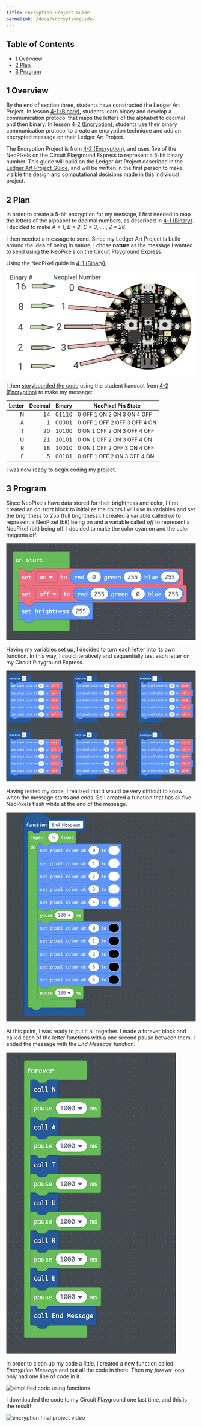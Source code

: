 ```yaml
---
title: Encryption Project Guide
permalink: /docs/encryptionguide/
---
```


## Table of Contents
- [1 Overview](#overview)
- [2 Plan](#plan)
- [3 Program](#program)

## 1 Overview <a name="overview"></a>
By the end of section three, students have constructed the Ledger Art Project.
In lesson [4-1 (Binary)](../4-1/), students learn binary and develop a communication
protocol that maps the letters of the alphabet to decimal and then binary. In
lesson [4-2 (Encryption)](../4-2/), students use their binary communication
protocol to create an encryption technique and add an encrypted message on their
Ledger Art Project.

The Encryption Project is from [4-2 (Encryption)](../4-2/), and uses five of the
NeoPixels on the Circuit Playground Express to represent a 5-bit binary number.
This guide will build on the Ledger Art Project described in the
[Ledger Art Project Guide](../ledgerguide/), and will be written in the first
person to make visible the design and computational decisions made in this
individual project.

## 2 Plan <a name="plan"></a>
In order to create a 5-bit encryption for my message, I first needed to map the
letters of the alphabet to decimal numbers, as described in [4-1 (Binary)](../4-1/).
I decided to make *A = 1*, *B = 2*, *C = 3*, ... , *Z = 26*.

I then needed a message to send. Since my Ledger Art Project is build around the
idea of being in nature, I chose **nature** as the message I wanted to send using
the NeoPixels on the Circuit Playground Express.

Using the NeoPixel guide in [4-1 (Binary)](../4-1/),

![binary representation on the cpx](../resources/images/4-2_binary-representation-cpx.png)

I then [storyboarded the code](../guides/guide-resources/enc-4-2_program-name.pdf)
using the student handout from [4-2 (Encryption)](../4-2/) to make my message:

|     Letter    |     Decimal    |     Binary    |     NeoPixel Pin State                              |
|--------------:|---------------:|:-------------:|-----------------------------------------------------|
|     N         |     14         |     01110     |     0 OFF     1 ON     2 ON     3 ON     4 OFF      |
|     A         |     1          |     00001     |     0 OFF     1 OFF     2 OFF     3 OFF     4 ON    |
|     T         |     20         |     10100     |     0 ON     1 OFF     2 ON     3 OFF     4 OFF     |
|     U         |     21         |     10101     |     0 ON     1 OFF     2 ON     3 OFF     4 ON      |
|     R         |     18         |     10010     |     0 ON     1 OFF     2 OFF     3 ON     4 OFF     |
|     E         |     5          |     00101     |     0 OFF     1 OFF     2 ON     3 OFF     4 ON     |

I was now ready to begin coding my project.

## 3 Program <a name="program"></a>
Since NeoPixels have data stored for their brightness and color, I first created
an *on start* block to initialize the colors I will use in variables and set the
brightness to 255 (full brightness). I created a variable called *on* to represent
a NeoPixel (bit) being on and a variable called *off* to represent a NeoPixel (bit)
being off. I decided to make the color cyan on and the color magenta off.

![on start code for project](../guides/guide-resources/enc-on-start.png)

Having my variables set up, I decided to turn each letter into its own function.
In this way, I could iteratively and sequentially test each letter on my Circuit
Playground Express.

![functions for each letter of the message](../guides/guide-resources/enc-functions.png)

Having tested my code, I realized that it would be very difficult to know when the
message starts and ends. So I created a function that has all five NeoPixels flash
white at the end of the message.

![function to show the user when the message ends](../guides/guide-resources/enc-end-message.png)

At this point, I was ready to put it all together. I made a forever block and
called each of the letter functions with a one second pause between them. I ended
the message with the *End Message* function.

![forever loop of the encryption project](../guides/guide-resources/enc-main.png)

In order to clean up my code a little, I created a new function called *Encryption Message*
and put all the code in there. Then my *forever* loop only had one line of code in it.

![simplified code using functions](../guide/guide-resources/enc-simplified.png)

I downloaded the code to my Circuit Playground one last time, and this is the
result!

![encryption final project video](../guides/guide-resources/enc-final-product.gif)
